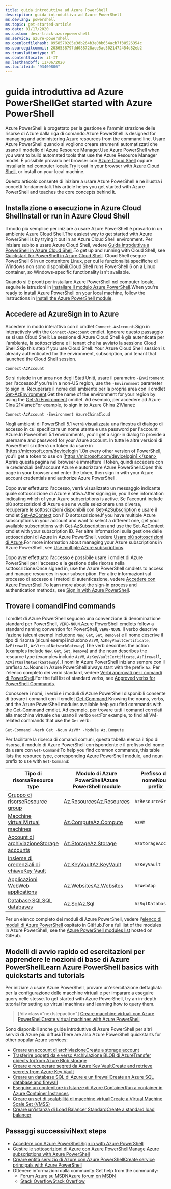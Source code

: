```yaml
---
title: guida introduttiva ad Azure PowerShell
description: guida introduttiva ad Azure PowerShell
ms.devlang: powershell
ms.topic: get-started-article
ms.date: 01/17/2020
ms.custom: devx-track-azurepowershell
ms.service: azure-powershell
ms.openlocfilehash: 8958570285e3db264b3e0bb654acb7f38526354c
ms.sourcegitcommit: 2036538797dd088728aee5ac5021472454d82eb2
ms.translationtype: HT
ms.contentlocale: it-IT
ms.lasthandoff: 11/06/2020
ms.locfileid: "93409806"
---
```

# <a name="get-started-with-azure-powershell"></a><span data-ttu-id="83e9f-103">guida introduttiva ad Azure PowerShell</span><span class="sxs-lookup"><span data-stu-id="83e9f-103">Get started with Azure PowerShell</span></span>

<span data-ttu-id="83e9f-104">Azure PowerShell è progettato per la gestione e l'amministrazione delle risorse di Azure dalla riga di comando.</span><span class="sxs-lookup"><span data-stu-id="83e9f-104">Azure PowerShell is designed for managing and administering Azure resources from the command line.</span></span> <span data-ttu-id="83e9f-105">Usare Azure PowerShell quando si vogliono creare strumenti automatizzati che usano il modello di Azure Resource Manager.</span><span class="sxs-lookup"><span data-stu-id="83e9f-105">Use Azure PowerShell when you want to build automated tools that use the Azure Resource Manager model.</span></span>
<span data-ttu-id="83e9f-106">È possibile provarlo nel browser con [Azure Cloud Shell](/azure/cloud-shell/overview) oppure installarlo nel computer locale.</span><span class="sxs-lookup"><span data-stu-id="83e9f-106">Try it out in your browser with [Azure Cloud Shell](/azure/cloud-shell/overview), or install on your local machine.</span></span>

<span data-ttu-id="83e9f-107">Questo articolo consente di iniziare a usare Azure PowerShell e ne illustra i concetti fondamentali.</span><span class="sxs-lookup"><span data-stu-id="83e9f-107">This article helps you get started with Azure PowerShell and teaches the core concepts behind it.</span></span>

## <a name="install-or-run-in-azure-cloud-shell"></a><span data-ttu-id="83e9f-108">Installazione o esecuzione in Azure Cloud Shell</span><span class="sxs-lookup"><span data-stu-id="83e9f-108">Install or run in Azure Cloud Shell</span></span>

<span data-ttu-id="83e9f-109">Il modo più semplice per iniziare a usare Azure PowerShell è provarlo in un ambiente Azure Cloud Shell.</span><span class="sxs-lookup"><span data-stu-id="83e9f-109">The easiest way to get started with Azure PowerShell is by trying it out in an Azure Cloud Shell environment.</span></span>
<span data-ttu-id="83e9f-110">Per iniziare subito a usare Azure Cloud Shell, vedere [Guida introduttiva a PowerShell in Azure Cloud Shell](/azure/cloud-shell/quickstart-powershell).</span><span class="sxs-lookup"><span data-stu-id="83e9f-110">To get up and running with Cloud Shell, see [Quickstart for PowerShell in Azure Cloud Shell](/azure/cloud-shell/quickstart-powershell).</span></span>
<span data-ttu-id="83e9f-111">Cloud Shell esegue PowerShell 6 in un contenitore Linux, per cui le funzionalità specifiche di Windows non sono disponibili.</span><span class="sxs-lookup"><span data-stu-id="83e9f-111">Cloud Shell runs PowerShell 6 on a Linux container, so Windows-specific functionality isn't available.</span></span>

<span data-ttu-id="83e9f-112">Quando si è pronti per installare Azure PowerShell nel computer locale, seguire le istruzioni in [Installare il modulo Azure PowerShell](install-az-ps.md).</span><span class="sxs-lookup"><span data-stu-id="83e9f-112">When you're ready to install Azure PowerShell on your local machine, follow the instructions in [Install the Azure PowerShell module](install-az-ps.md).</span></span>

## <a name="sign-in-to-azure"></a><span data-ttu-id="83e9f-113">Accedere ad Azure</span><span class="sxs-lookup"><span data-stu-id="83e9f-113">Sign in to Azure</span></span>

<span data-ttu-id="83e9f-114">Accedere in modo interattivo con il cmdlet `Connect-AzAccount`.</span><span class="sxs-lookup"><span data-stu-id="83e9f-114">Sign in interactively with the `Connect-AzAccount` cmdlet.</span></span> <span data-ttu-id="83e9f-115">Ignorare questo passaggio se si usa Cloud Shell: La sessione di Azure Cloud Shell è già autenticata per l'ambiente, la sottoscrizione e il tenant che ha avviato la sessione Cloud Shell.</span><span class="sxs-lookup"><span data-stu-id="83e9f-115">Skip this step if you use Cloud Shell: Your Azure Cloud Shell session is already authenticated for the environment, subscription, and tenant that launched the Cloud Shell session.</span></span>

```azurepowershell-interactive
Connect-AzAccount
```

<span data-ttu-id="83e9f-116">Se si risiede in un'area non degli Stati Uniti, usare il parametro `-Environment` per l'accesso.</span><span class="sxs-lookup"><span data-stu-id="83e9f-116">If you're in a non-US region, use the `-Environment` parameter to sign in.</span></span> <span data-ttu-id="83e9f-117">Recuperare il nome dell'ambiente per la propria area con il cmdlet [Get-AzEnvironment](/powershell/module/Az.Accounts/Get-AzEnvironment).</span><span class="sxs-lookup"><span data-stu-id="83e9f-117">Get the name of the environment for your region by using the [Get-AzEnvironment](/powershell/module/Az.Accounts/Get-AzEnvironment) cmdlet.</span></span> <span data-ttu-id="83e9f-118">Ad esempio, per accedere ad Azure Cina 21Vianet:</span><span class="sxs-lookup"><span data-stu-id="83e9f-118">For example, to sign in to Azure China 21Vianet:</span></span>

```azurepowershell-interactive
Connect-AzAccount -Environment AzureChinaCloud
```

<span data-ttu-id="83e9f-119">Negli ambienti di PowerShell 5.1 verrà visualizzata una finestra di dialogo di accesso in cui specificare un nome utente e una password per l'account Azure.</span><span class="sxs-lookup"><span data-stu-id="83e9f-119">In PowerShell 5.1 environments, you'll get a sign-in dialog to provide a username and password for your Azure account.</span></span> <span data-ttu-id="83e9f-120">In tutte le altre versioni di PowerShell si otterrà un token da usare in [https://microsoft.com/devicelogin ].</span><span class="sxs-lookup"><span data-stu-id="83e9f-120">On every other version of PowerShell, you'll get a token to use on [https://microsoft.com/devicelogin].</span></span>
<span data-ttu-id="83e9f-121">Aprire questa pagina nel browser e immettere il token, quindi accedere con le credenziali dell'account Azure e autorizzare Azure PowerShell.</span><span class="sxs-lookup"><span data-stu-id="83e9f-121">Open this page in your browser and enter the token, then sign in with your Azure account credentials and authorize Azure PowerShell.</span></span>

<span data-ttu-id="83e9f-122">Dopo aver effettuato l'accesso, verrà visualizzato un messaggio indicante quale sottoscrizione di Azure è attiva.</span><span class="sxs-lookup"><span data-stu-id="83e9f-122">After signing in, you'll see information indicating which of your Azure subscriptions is active.</span></span> <span data-ttu-id="83e9f-123">Se l'account include più sottoscrizioni di Azure e se ne vuole selezionare una diversa, recuperare le sottoscrizioni disponibili con [Get-AzSubscription](/powershell/module/az.accounts/get-azsubscription) e usare il cmdlet [Set-AzContext](/powershell/module/az.accounts/set-azcontext) con l'ID sottoscrizione.</span><span class="sxs-lookup"><span data-stu-id="83e9f-123">If you have multiple Azure subscriptions in your account and want to select a different one, get your available subscriptions with [Get-AzSubscription](/powershell/module/az.accounts/get-azsubscription) and use the [Set-AzContext](/powershell/module/az.accounts/set-azcontext) cmdlet with your subscription ID.</span></span>
<span data-ttu-id="83e9f-124">Per altre informazioni sulla gestione delle sottoscrizioni di Azure in Azure PowerShell, vedere [Usare più sottoscrizioni di Azure](manage-subscriptions-azureps.md).</span><span class="sxs-lookup"><span data-stu-id="83e9f-124">For more information about managing your Azure subscriptions in Azure PowerShell, see [Use multiple Azure subscriptions](manage-subscriptions-azureps.md).</span></span>

<span data-ttu-id="83e9f-125">Dopo aver effettuato l'accesso è possibile usare i cmdlet di Azure PowerShell per l'accesso e la gestione delle risorse nella sottoscrizione.</span><span class="sxs-lookup"><span data-stu-id="83e9f-125">Once signed in, use the Azure PowerShell cmdlets to access and manage resources in your subscription.</span></span> <span data-ttu-id="83e9f-126">Per altre informazioni sul processo di accesso e i metodi di autenticazione, vedere [Accedere con Azure PowerShell](authenticate-azureps.md).</span><span class="sxs-lookup"><span data-stu-id="83e9f-126">To learn more about the sign-in process and authentication methods, see [Sign in with Azure PowerShell](authenticate-azureps.md).</span></span>

## <a name="find-commands"></a><span data-ttu-id="83e9f-127">Trovare i comandi</span><span class="sxs-lookup"><span data-stu-id="83e9f-127">Find commands</span></span>

<span data-ttu-id="83e9f-128">I cmdlet di Azure PowerShell seguono una convenzione di denominazione standard per PowerShell, `VERB-NOUN`.</span><span class="sxs-lookup"><span data-stu-id="83e9f-128">Azure PowerShell cmdlets follow a standard naming convention for PowerShell, `VERB-NOUN`.</span></span> <span data-ttu-id="83e9f-129">Il verbo descrive l'azione (alcuni esempi includono `New`, `Get`, `Set`, `Remove`) e il nome descrive il tipo di risorsa (alcuni esempi includono `AzVM`, `AzKeyVaultCertificate`, `AzFirewall`, `AzVirtualNetworkGateway`).</span><span class="sxs-lookup"><span data-stu-id="83e9f-129">The verb describes the action (examples include `New`, `Get`, `Set`, `Remove`) and the noun describes the resource type (examples include `AzVM`, `AzKeyVaultCertificate`, `AzFirewall`, `AzVirtualNetworkGateway`).</span></span> <span data-ttu-id="83e9f-130">I nomi in Azure PowerShell iniziano sempre con il prefisso `Az`.</span><span class="sxs-lookup"><span data-stu-id="83e9f-130">Nouns in Azure PowerShell always start with the prefix `Az`.</span></span> <span data-ttu-id="83e9f-131">Per l'elenco completo dei verbi standard, vedere [Verbi approvati per i comandi di PowerShell](/powershell/scripting/developer/cmdlet/approved-verbs-for-windows-powershell-commands).</span><span class="sxs-lookup"><span data-stu-id="83e9f-131">For the full list of standard verbs, see [Approved verbs for PowerShell Commands](/powershell/scripting/developer/cmdlet/approved-verbs-for-windows-powershell-commands).</span></span>

<span data-ttu-id="83e9f-132">Conoscere i nomi, i verbi e i moduli di Azure PowerShell disponibili consente di trovare i comandi con il cmdlet [Get-Command](/powershell/module/microsoft.powershell.core/get-command).</span><span class="sxs-lookup"><span data-stu-id="83e9f-132">Knowing the nouns, verbs, and the Azure PowerShell modules available help you find commands with the [Get-Command](/powershell/module/microsoft.powershell.core/get-command) cmdlet.</span></span> <span data-ttu-id="83e9f-133">Ad esempio, per trovare tutti i comandi correlati alla macchina virtuale che usano il verbo `Get`:</span><span class="sxs-lookup"><span data-stu-id="83e9f-133">For example, to find all VM-related commands that use the `Get` verb:</span></span>

```powershell-interactive
Get-Command -Verb Get -Noun AzVM* -Module Az.Compute
```

<span data-ttu-id="83e9f-134">Per facilitare la ricerca di comandi comuni, questa tabella elenca il tipo di risorsa, il modulo di Azure PowerShell corrispondente e il prefisso del nome da usare con `Get-Command`:</span><span class="sxs-lookup"><span data-stu-id="83e9f-134">To help you find common commands, this table lists the resource type, corresponding Azure PowerShell module, and noun prefix to use with `Get-Command`:</span></span>

| <span data-ttu-id="83e9f-135">Tipo di risorsa</span><span class="sxs-lookup"><span data-stu-id="83e9f-135">Resource type</span></span> | <span data-ttu-id="83e9f-136">Modulo di Azure PowerShell</span><span class="sxs-lookup"><span data-stu-id="83e9f-136">Azure PowerShell module</span></span> | <span data-ttu-id="83e9f-137">Prefisso del nome</span><span class="sxs-lookup"><span data-stu-id="83e9f-137">Noun prefix</span></span> |
|---------------|-------------------------|----------------|
| [<span data-ttu-id="83e9f-138">Gruppo di risorse</span><span class="sxs-lookup"><span data-stu-id="83e9f-138">Resource group</span></span>](/azure/azure-resource-manager/resource-group-overview) | [<span data-ttu-id="83e9f-139">Az.Resources</span><span class="sxs-lookup"><span data-stu-id="83e9f-139">Az.Resources</span></span>](/powershell/module/az.resources#resources) | `AzResourceGroup` |
| [<span data-ttu-id="83e9f-140">Macchine virtuali</span><span class="sxs-lookup"><span data-stu-id="83e9f-140">Virtual machines</span></span>](/azure/virtual-machines) | [<span data-ttu-id="83e9f-141">Az.Compute</span><span class="sxs-lookup"><span data-stu-id="83e9f-141">Az.Compute</span></span>](/powershell/module/az.compute#virtual_machines) | `AzVM` |
| [<span data-ttu-id="83e9f-142">Account di archiviazione</span><span class="sxs-lookup"><span data-stu-id="83e9f-142">Storage accounts</span></span>](/azure/storage/common/storage-introduction) | [<span data-ttu-id="83e9f-143">Az.Storage</span><span class="sxs-lookup"><span data-stu-id="83e9f-143">Az.Storage</span></span>](/powershell/module/az.storage/) | `AzStorageAccount` |
| [<span data-ttu-id="83e9f-144">Insieme di credenziali di chiave</span><span class="sxs-lookup"><span data-stu-id="83e9f-144">Key Vault</span></span>](/azure/key-vault/key-vault-whatis) | [<span data-ttu-id="83e9f-145">Az.KeyVault</span><span class="sxs-lookup"><span data-stu-id="83e9f-145">Az.KeyVault</span></span>](/powershell/module/az.keyvault) | `AzKeyVault` |
| [<span data-ttu-id="83e9f-146">Applicazioni Web</span><span class="sxs-lookup"><span data-stu-id="83e9f-146">Web applications</span></span>](/azure/app-service) | [<span data-ttu-id="83e9f-147">Az.Websites</span><span class="sxs-lookup"><span data-stu-id="83e9f-147">Az.Websites</span></span>](/powershell/module/az.websites) | `AzWebApp` |
| [<span data-ttu-id="83e9f-148">Database SQL</span><span class="sxs-lookup"><span data-stu-id="83e9f-148">SQL databases</span></span>](/azure/sql-database) | [<span data-ttu-id="83e9f-149">Az.Sql</span><span class="sxs-lookup"><span data-stu-id="83e9f-149">Az.Sql</span></span>](/powershell/module/az.sql) | `AzSqlDatabase` |

<span data-ttu-id="83e9f-150">Per un elenco completo dei moduli di Azure PowerShell, vedere l'[elenco di moduli di Azure PowerShell](https://github.com/Azure/azure-powershell/blob/master/documentation/azure-powershell-modules.md) ospitato in GitHub.</span><span class="sxs-lookup"><span data-stu-id="83e9f-150">For a full list of the modules in Azure PowerShell, see the [Azure PowerShell modules list](https://github.com/Azure/azure-powershell/blob/master/documentation/azure-powershell-modules.md) hosted on GitHub.</span></span>

## <a name="learn-azure-powershell-basics-with-quickstarts-and-tutorials"></a><span data-ttu-id="83e9f-151">Modelli di avvio rapido ed esercitazioni per apprendere le nozioni di base di Azure PowerShell</span><span class="sxs-lookup"><span data-stu-id="83e9f-151">Learn Azure PowerShell basics with quickstarts and tutorials</span></span>

<span data-ttu-id="83e9f-152">Per iniziare a usare Azure PowerShell, provare un'esercitazione dettagliata per la configurazione delle macchine virtuali e per imparare a eseguire query nelle stesse.</span><span class="sxs-lookup"><span data-stu-id="83e9f-152">To get started with Azure PowerShell, try an in-depth tutorial for setting up virtual machines and learning how to query them.</span></span>

> [!div class="nextstepaction"]
> [<span data-ttu-id="83e9f-153">Creare macchine virtuali con Azure PowerShell</span><span class="sxs-lookup"><span data-stu-id="83e9f-153">Create virtual machines with Azure PowerShell</span></span>](azureps-vm-tutorial.yml)

<span data-ttu-id="83e9f-154">Sono disponibili anche guide introduttive di Azure PowerShell per altri servizi di Azure più diffusi:</span><span class="sxs-lookup"><span data-stu-id="83e9f-154">There are also Azure PowerShell quickstarts for other popular Azure services:</span></span>

* [<span data-ttu-id="83e9f-155">Creare un account di archiviazione</span><span class="sxs-lookup"><span data-stu-id="83e9f-155">Create a storage account</span></span>](/azure/storage/common/storage-quickstart-create-account?tabs=azure-powershell)
* [<span data-ttu-id="83e9f-156">Trasferire oggetti da e verso Archiviazione BLOB di Azure</span><span class="sxs-lookup"><span data-stu-id="83e9f-156">Transfer objects to/from Azure Blob storage</span></span>](/azure/storage/blobs/storage-quickstart-blobs-powershell)
* [<span data-ttu-id="83e9f-157">Creare e recuperare segreti da Azure Key Vault</span><span class="sxs-lookup"><span data-stu-id="83e9f-157">Create and retrieve secrets from Azure Key Vault</span></span>](/azure/key-vault/quick-create-powershell)
* [<span data-ttu-id="83e9f-158">Creare un database SQL di Azure e un firewall</span><span class="sxs-lookup"><span data-stu-id="83e9f-158">Create an Azure SQL database and firewall</span></span>](/azure/sql-database/scripts/sql-database-create-and-configure-database-powershell)
* [<span data-ttu-id="83e9f-159">Eseguire un contenitore in Istanze di Azure Container</span><span class="sxs-lookup"><span data-stu-id="83e9f-159">Run a container in Azure Container Instances</span></span>](/azure/container-instances/container-instances-quickstart-powershell)
* [<span data-ttu-id="83e9f-160">Creare un set di scalabilità di macchine virtuali</span><span class="sxs-lookup"><span data-stu-id="83e9f-160">Create a Virtual Machine Scale Set (VMSS)</span></span>](/azure/virtual-machine-scale-sets/quick-create-powershell)
* [<span data-ttu-id="83e9f-161">Creare un'istanza di Load Balancer Standard</span><span class="sxs-lookup"><span data-stu-id="83e9f-161">Create a standard load balancer</span></span>](/azure/load-balancer/quickstart-create-standard-load-balancer-powershell)

## <a name="next-steps"></a><span data-ttu-id="83e9f-162">Passaggi successivi</span><span class="sxs-lookup"><span data-stu-id="83e9f-162">Next steps</span></span>

* [<span data-ttu-id="83e9f-163">Accedere con Azure PowerShell</span><span class="sxs-lookup"><span data-stu-id="83e9f-163">Sign in with Azure PowerShell</span></span>](authenticate-azureps.md)
* [<span data-ttu-id="83e9f-164">Gestire le sottoscrizioni di Azure con Azure PowerShell</span><span class="sxs-lookup"><span data-stu-id="83e9f-164">Manage Azure subscriptions with Azure PowerShell</span></span>](manage-subscriptions-azureps.md)
* [<span data-ttu-id="83e9f-165">Creare entità servizio di Azure con Azure PowerShell</span><span class="sxs-lookup"><span data-stu-id="83e9f-165">Create service principals with Azure PowerShell</span></span>](create-azure-service-principal-azureps.md)
* <span data-ttu-id="83e9f-166">Ottenere informazioni dalla community:</span><span class="sxs-lookup"><span data-stu-id="83e9f-166">Get help from the community:</span></span>
  * [<span data-ttu-id="83e9f-167">Forum Azure su MSDN</span><span class="sxs-lookup"><span data-stu-id="83e9f-167">Azure forum on MSDN</span></span>](https://go.microsoft.com/fwlink/p/?LinkId=320212)
  * [<span data-ttu-id="83e9f-168">Stack Overflow</span><span class="sxs-lookup"><span data-stu-id="83e9f-168">Stack Overflow</span></span>](https://go.microsoft.com/fwlink/?LinkId=320213)
